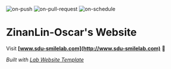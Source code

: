 
  ![on-push](../../actions/workflows/on-push.yaml/badge.svg)
  ![on-pull-request](../../actions/workflows/on-pull-request.yaml/badge.svg)
  ![on-schedule](../../actions/workflows/on-schedule.yaml/badge.svg)

  # ZinanLin-Oscar's Website

  Visit **[www.sdu-smilelab.com](http://www.sdu-smilelab.com)** 🚀

  _Built with [Lab Website Template](https://greene-lab.gitbook.io/lab-website-template-docs)_
